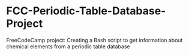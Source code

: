 # FCC-Periodic-Table-Database-Project
FreeCodeCamp project: Creating a Bash script to get information about chemical elements from a periodic table database
